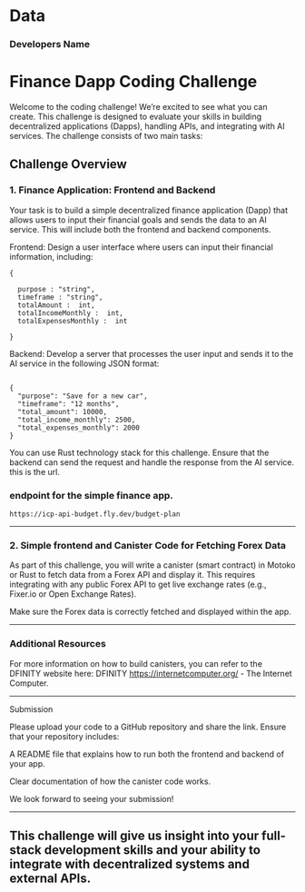 # Data

### Developers Name 

# Finance Dapp Coding Challenge

Welcome to the coding challenge! We’re excited to see what you can create. This challenge is designed to evaluate your skills in building decentralized applications (Dapps), handling APIs, and integrating with AI services. The challenge consists of two main tasks:

## Challenge Overview

### 1. Finance Application: Frontend and Backend

Your task is to build a simple decentralized finance application (Dapp) that allows users to input their financial goals and sends the data to an AI service. This will include both the frontend and backend components.

Frontend: Design a user interface where users can input their financial information, including:

```
{

  purpose : "string",
  timeframe : "string",
  totalAmount :  int,
  totalIncomeMonthly :  int,
  totalExpensesMonthly :  int

}

```


Backend: Develop a server that processes the user input and sends it to the AI service in the following JSON format:

```

{
  "purpose": "Save for a new car",
  "timeframe": "12 months",
  "total_amount": 10000,
  "total_income_monthly": 2500,
  "total_expenses_monthly": 2000
}

```

You can use Rust technology stack for this challenge. Ensure that the backend can send the request and handle the response from the AI service.
this is the url.  

### endpoint for the simple finance app. 

``` https://icp-api-budget.fly.dev/budget-plan ```


---

### 2. Simple frontend and Canister Code for Fetching Forex Data

As part of this challenge, you will write a canister (smart contract) in Motoko or Rust to fetch data from a Forex API and display it. This requires integrating with any public Forex API to get live exchange rates (e.g., Fixer.io or Open Exchange Rates).


Make sure the Forex data is correctly fetched and displayed within the app.


---

### Additional Resources

For more information on how to build canisters, you can refer to the DFINITY website here: DFINITY https://internetcomputer.org/ - The Internet Computer.


---

Submission

Please upload your code to a GitHub repository and share the link. Ensure that your repository includes:

A README file that explains how to run both the frontend and backend of your app.

Clear documentation of how the canister code works.


We look forward to seeing your submission!


---

This challenge will give us insight into your full-stack development skills and your ability to integrate with decentralized systems and external APIs.
---
